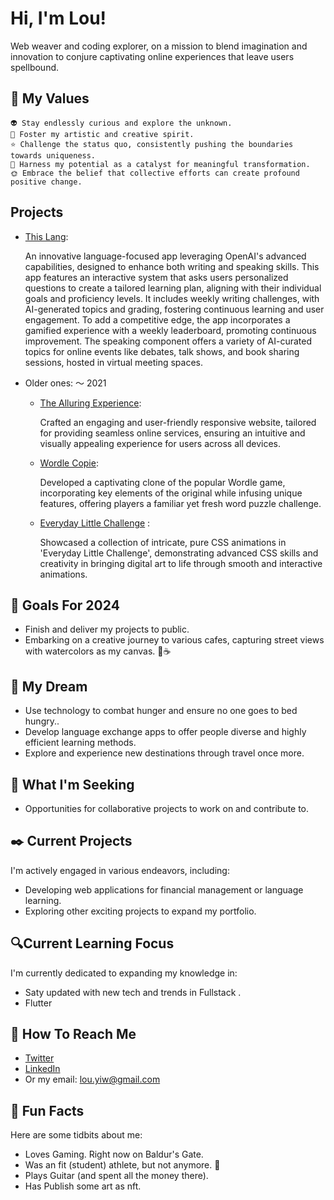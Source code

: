 # Hi, I'm Lou!

Web weaver and coding explorer, on a mission to blend imagination and innovation to conjure captivating online experiences that leave users spellbound.

## 🗽 My Values

    👽 Stay endlessly curious and explore the unknown.
    👻 Foster my artistic and creative spirit.
    ⭐ Challenge the status quo, consistently pushing the boundaries towards uniqueness.
    🐾 Harness my potential as a catalyst for meaningful transformation.
    🌞 Embrace the belief that collective efforts can create profound positive change.

## Projects

- [This Lang](https://www.figma.com/file/U3M9nct2iqq4caoXy02SHM/App?type=design&node-id=45-672&mode=design&t=YEEunJkwCJBzofzM-0):

  An innovative language-focused app leveraging OpenAI's advanced capabilities, designed to enhance both writing and speaking skills. This app features an interactive system that asks users personalized questions to create a tailored learning plan, aligning with their individual goals and proficiency levels. It includes weekly writing challenges, with AI-generated topics and grading, fostering continuous learning and user engagement. To add a competitive edge, the app incorporates a gamified experience with a weekly leaderboard, promoting continuous improvement. The speaking component offers a variety of AI-curated topics for online events like debates, talk shows, and book sharing sessions, hosted in virtual meeting spaces.

- Older ones: ～ 2021

  - [The Alluring Experience](https://louuu03.github.io/TheAlluringExperience/):

    Crafted an engaging and user-friendly responsive website, tailored for providing seamless online services, ensuring an intuitive and visually appealing experience for users across all devices.

  - [Wordle Copie](https://wordlecopie.netlify.app/):

    Developed a captivating clone of the popular Wordle game, incorporating key elements of the original while infusing unique features, offering players a familiar yet fresh word puzzle challenge.

  - [Everyday Little Challenge](https://louuu03.github.io/EverydayLilChallenge/index.html) :

    Showcased a collection of intricate, pure CSS animations in 'Everyday Little Challenge', demonstrating advanced CSS skills and creativity in bringing digital art to life through smooth and interactive animations.

## 🌈 Goals For 2024

- Finish and deliver my projects to public.
- Embarking on a creative journey to various cafes, capturing street views with watercolors as my canvas. 🎨☕

## 👅 My Dream

- Use technology to combat hunger and ensure no one goes to bed hungry..
- Develop language exchange apps to offer people diverse and highly efficient learning methods.
- Explore and experience new destinations through travel once more.

## 🔮 What I'm Seeking

- Opportunities for collaborative projects to work on and contribute to.

## ✒️ Current Projects

I'm actively engaged in various endeavors, including:

- Developing web applications for financial management or language learning.
- Exploring other exciting projects to expand my portfolio.

## 🔍Current Learning Focus

I'm currently dedicated to expanding my knowledge in:

- Saty updated with new tech and trends in Fullstack .
- Flutter

## 📧 How To Reach Me

- [Twitter](https://twitter.com/Lou_yiw)
- [LinkedIn](https://www.linkedin.com/in/louc/)
- Or my email: <lou.yiw@gmail.com>

## 🌝 Fun Facts

Here are some tidbits about me:

- Loves Gaming. Right now on Baldur's Gate.
- Was an fit (student) athlete, but not anymore. 🫥
- Plays Guitar (and spent all the money there).
- Has Publish some art as nft.
